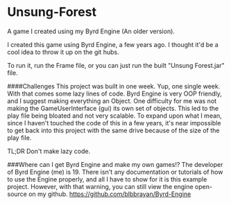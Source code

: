 # Unsung-Forest
A game I created using my Byrd Engine (An older version).

I created this game using Byrd Engine, a few years ago. I thought it'd be a cool idea to throw it up on the git hubs.

To run it, run the Frame file, or you can just run the built "Unsung Forest.jar" file.

####Challenges
This project was built in one week. Yup, one single week. With that comes some lazy lines of code.
Byrd Engine is very OOP friendly, and I suggest making everything an Object. One difficulty for me
was not making the GameUserInterface (gui) its own set of objects. This led to the play file being
bloated and not very scalable. To expand upon what I mean, since I haven't touched the code of this
in a few years, it's near impossible to get back into this project with the same drive because of the
size of the play file.

TL;DR Don't make lazy code.

###Where can I get Byrd Engine and make my own games!?
The developer of Byrd Engine (me) is 19. There isn't any documentation or tutorials of how to use the
Engine properly, and all I have to show for it is this example project. However, with that warning, you can
still view the engine open-source on my github. https://github.com/blbbrayan/Byrd-Engine